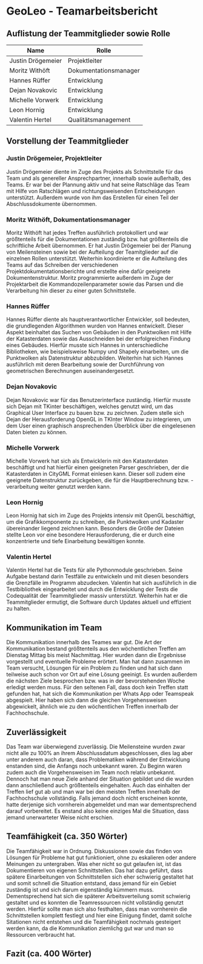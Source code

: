 # GeoLeo - Teamarbeitsbericht

## Auflistung der Teammitglieder sowie Rolle
| Name | Rolle |
| --- | --- |
| Justin Drögemeier | Projektleiter |
| Moritz Withöft | Dokumentationsmanager |
| Hannes Rüffer | Entwicklung |
| Dejan Novakovic | Entwicklung |
| Michelle Vorwerk | Entwicklung |
| Leon Hornig | Entwicklung |
| Valentin Hertel | Qualitätsmanagement |

## Vorstellung der Teammitglieder

### Justin Drögemeier, Projektleiter

Justin Drögemeier diente im Zuge des Projekts als Schnittstelle für das Team und als genereller Ansprechpartner, innerhalb sowie außerhalb, des Teams. Er war bei der Plannung aktiv und hat seine Ratschläge das Team mit Hilfe von Ratschlägen und richtungsweisenden Entscheidungen unterstützt. Außerdem wurde von ihm das Erstellen für einen Teil der Abschlussdokumente übernommen. 

### Moritz Withöft, Dokumentationsmanager

Moritz Withöft hat jedes Treffen ausführlich protokolliert und war größtenteils für die Dokumentationen zuständig bzw. hat größtenteils die schriftliche Arbeit übernommen. Er hat Justin Drögemeier bei der Planung von Meilensteinen sowie bei der Aufteilung der Teamitglieder auf die einzelnen Rollen unterstützt. Weiterhin koordinierte er die Aufteilung des Teams auf das Schreiben der verschiedenen Projektdokumentationsberichte und erstellte eine dafür geeignete Dokumentenstruktur. Moritz programmierte außerdem im Zuge der Projektarbeit die Kommandozeilenparameter sowie das Parsen und die Verarbeitung hin dieser zu einer guten Schnittstelle.

### Hannes Rüffer

Hannes Rüffer diente als hauptverantwortlicher Entwickler, soll bedeuten, die grundlegenden Algorithmen wurden von Hannes entwickelt. Dieser Aspekt beinhaltet das Suchen von Gebäuden in den Punktwolken mit Hilfe der Katasterdaten sowie das Ausschneiden bei der erfolgreichen Findung eines Gebäudes. Hierfür musste sich Hannes in unterschiedliche Bibliotheken, wie beispielsweise Numpy und Shapely einarbeiten, um die Punktwolken als Datenstruktur abbzubilden. Weiterhin hat sich Hannes ausführlich mit deren Bearbeitung sowie der Durchführung von geometrischen Berechnungen auseinandergesetzt.

### Dejan Novakovic

Dejan Novakovic war für das Benutzerinterface zuständig. Hierfür musste sich Dejan mit TKinter beschäftigen, welches genutzt wird, um das Graphical User Interface zu bauen bzw. zu zeichnen. Zudem stelle sich Dejan der Herausforderung OpenGL in TKInter Window zu integrieren, um dem User einen graphisch ansprechenden Überblick über die eingelesenen Daten bieten zu können.

### Michelle Vorwerk

Michelle Vorwerk hat sich als Entwicklerin mit den Katasterdaten beschäftigt und hat hierfür einen geeigneten Parser geschrieben, der die Katasterdaten in CityGML Format einlesen kann. Dieser soll zudem eine geeignete Datenstruktur zurückgeben, die für die Hauptberechnung bzw. -verarbeitung weiter genutzt werden kann.

### Leon Hornig

Leon Hornig hat sich im Zuge des Projekts intensiv mit OpenGL beschäftigt, um die Grafikkomponente zu schreiben, die Punktwolken und Kadaster übereinander liegend zeichnen kann. Besonders die Größe der Dateien stellte Leon vor eine besondere Herausforderung, die er durch eine konzentrierte und tiefe Einarbeitung bewältigen konnte.

### Valentin Hertel

Valentin Hertel hat die Tests für alle Pythonmodule geschrieben. Seine Aufgabe bestand darin Testfälle zu entwickeln und mit diesen besonders die Grenzfälle im Programm abzudecken. Valentin hat sich ausführlich in die Testbibliothek eingearbeitet und durch die Entwicklung der Tests die Codequalität der Teammitglieder massiv unterstützt. Weiterhin hat er die Teammitglieder ermutigt, die Software durch Updates aktuell und effizient zu halten.

## Kommunikation im Team

Die Kommunikation innerhalb des Teames war gut. Die Art der Kommunikation bestand größtenteils aus den wöchentlichen Treffen am Dienstag Mittag bis meist Nachmittag. Hier wurden dann die Ergebnisse vorgestellt und eventuelle Probleme erörtert. Man hat dann zusammen im Team versucht, Lösungen für ein Problem zu finden und hat sich dann teilweise auch schon vor Ort auf eine Lösung geeinigt. Es wurden außerdem die nächsten Ziele besprochen bzw. was in der bevorstehenden Woche erledigt werden muss. Für den seltenen Fall, dass doch kein Treffen statt gefunden hat, hat sich die Kommunikation per Whats App oder Teamspeak abgespielt. Hier haben sich dann die gleichen Vorgehensweisen abgewickelt, ähnlich wie zu den wöchentlichen Treffen innerhalb der Fachhochschule.

## Zuverlässigkeit

Das Team war überwiegend zuverlässig. Die Meilensteine wurden zwar nicht alle zu 100% an ihrem Abschlussdatum abgeschlossen, dies lag aber unter anderem auch daran, dass Problematiken während der Entwicklung enstanden sind, die Anfangs noch unbekannt waren. Zu Beginn waren zudem auch die Vorgehensweisen im Team noch relativ unbekannt. Dennoch hat man neue Ziele anhand der Situation gebildet und die wurden dann anschließend auch größtenteils eingehalten. Auch das einhalten der Treffen lief gut ab und man war bei den meisten Treffen innerhalb der Fachhochschule vollständig. Falls jemand doch nicht erscheinen konnte, hatte derjenige sich vornherein abgemeldet und man war dementsprechend darauf vorbereitet. Es enstand also keine einziges Mal die Situation, dass jemand unerwarteter Weise nicht erschien.    

## Teamfähigkeit (ca. 350 Wörter)

Die Teamfähigkeit war in Ordnung. Diskussionen sowie das finden von Lösungen für Probleme hat gut funktioniert, ohne zu eskalieren oder andere Meinungen zu untergraben. Was eher nicht so gut gelaufen ist, ist das Dokumentieren von eigenen Schnittstellen. Das hat dazu geführt, dass spätere Einarbeitungen von Schnittstellen sich eher schwierig gestaltet hat und somit schnell die Situation entstand, dass jemand für ein Gebiet zuständig ist und sich darum eigenständig kümmern muss. Dementsprechend hat sich die späterer Arbeitsverteilung somit schwierig gestaltet und es konnten die Teamressourcen nicht vollständig genutzt werden. Hierfür sollte man sich also festhalten, dass man vornherein die Schnittstellen komplett festlegt und hier eine Einigung findet, damit solche Sitationen nicht entstehen und die Teamfähigkeit nochmals gesteigert werden kann, da die Kommunikation ziemlichg gut war und man so Ressourcen verbraucht hat. 

## Fazit (ca. 400 Wörter)


